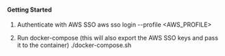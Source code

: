 #### Getting Started

1. Authenticate with AWS SSO
    aws sso login --profile <AWS_PROFILE>

2. Run docker-compose (this will also export the AWS SSO keys and pass it to the container)
    ./docker-compose.sh
